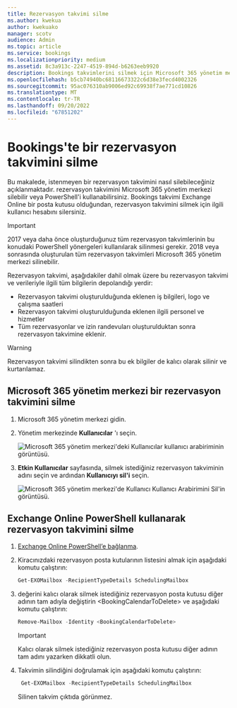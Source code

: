 ```yaml
---
title: Rezervasyon takvimi silme
ms.author: kwekua
author: kwekuako
manager: scotv
audience: Admin
ms.topic: article
ms.service: bookings
ms.localizationpriority: medium
ms.assetid: 8c3a913c-2247-4519-894d-b6263eeb9920
description: Bookings takvimlerini silmek için Microsoft 365 yönetim merkezi veya Windows PowerShell kullanın.
ms.openlocfilehash: b5cb74940bc68116673322c6d38e3fecd4002326
ms.sourcegitcommit: 95ac076310ab9006ed92c69938f7ae771cd10826
ms.translationtype: MT
ms.contentlocale: tr-TR
ms.lasthandoff: 09/20/2022
ms.locfileid: "67851202"
---
```

# <a name="delete-a-booking-calendar-in-bookings"></a>Bookings'te bir rezervasyon takvimini silme

Bu makalede, istenmeyen bir rezervasyon takvimini nasıl silebileceğiniz açıklanmaktadır. rezervasyon takvimini Microsoft 365 yönetim merkezi silebilir veya PowerShell'i kullanabilirsiniz. Bookings takvimi Exchange Online bir posta kutusu olduğundan, rezervasyon takvimini silmek için ilgili kullanıcı hesabını silersiniz.

> [!IMPORTANT]
> 2017 veya daha önce oluşturduğunuz tüm rezervasyon takvimlerinin bu konudaki PowerShell yönergeleri kullanılarak silinmesi gerekir. 2018 veya sonrasında oluşturulan tüm rezervasyon takvimleri Microsoft 365 yönetim merkezi silinebilir.

Rezervasyon takvimi, aşağıdakiler dahil olmak üzere bu rezervasyon takvimi ve verileriyle ilgili tüm bilgilerin depolandığı yerdir:

- Rezervasyon takvimi oluşturulduğunda eklenen iş bilgileri, logo ve çalışma saatleri
- Rezervasyon takvimi oluşturulduğunda eklenen ilgili personel ve hizmetler
- Tüm rezervasyonlar ve izin randevuları oluşturulduktan sonra rezervasyon takvimine eklenir.

> [!WARNING]
> Rezervasyon takvimi silindikten sonra bu ek bilgiler de kalıcı olarak silinir ve kurtarılamaz.

## <a name="delete-a-booking-calendar-in-the-microsoft-365-admin-center"></a>Microsoft 365 yönetim merkezi bir rezervasyon takvimini silme

1. Microsoft 365 yönetim merkezi gidin.

1. Yönetim merkezinde **Kullanıcılar** 'ı seçin.

   ![Microsoft 365 yönetim merkezi'deki Kullanıcılar kullanıcı arabiriminin görüntüsü.](../media/bookings-admin-center-users.png)

1. **Etkin Kullanıcılar** sayfasında, silmek istediğiniz rezervasyon takviminin adını seçin ve ardından **Kullanıcıyı sil'i** seçin.

   ![Microsoft 365 yönetim merkezi'de Kullanıcı Kullanıcı Arabirimini Sil'in görüntüsü.](../media/bookings-delete-user.png)

## <a name="delete-a-booking-calendar-using-exchange-online-powershell"></a>Exchange Online PowerShell kullanarak rezervasyon takvimini silme

1. [Exchange Online PowerShell’e bağlanma](/powershell/exchange/connect-to-exchange-online-powershell).

2. Kiracınızdaki rezervasyon posta kutularının listesini almak için aşağıdaki komutu çalıştırın:

   ```powershell
   Get-EXOMailbox -RecipientTypeDetails SchedulingMailbox
   ```

3. değerini kalıcı olarak silmek istediğiniz rezervasyon posta kutusu diğer adının tam adıyla değiştirin \<BookingCalendarToDelete\> ve aşağıdaki komutu çalıştırın:

   ```powershell
   Remove-Mailbox -Identity <BookingCalendarToDelete>
   ```

   > [!IMPORTANT]
   > Kalıcı olarak silmek istediğiniz rezervasyon posta kutusu diğer adının tam adını yazarken dikkatli olun.

4. Takvimin silindiğini doğrulamak için aşağıdaki komutu çalıştırın:

   ```powershell
    Get-EXOMailbox -RecipientTypeDetails SchedulingMailbox
   ```

   Silinen takvim çıktıda görünmez.
